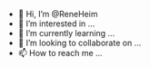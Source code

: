 - 👋 Hi, I’m @ReneHeim
- 👀 I’m interested in ...
- 🌱 I’m currently learning ...
- 💞️ I’m looking to collaborate on ...
- 📫 How to reach me ...

<!---
ReneHeim/ReneHeim is a ✨ special ✨ repository because its `README.md` (this file) appears on your GitHub profile.
You can click the Preview link to take a look at your changes.
--->
